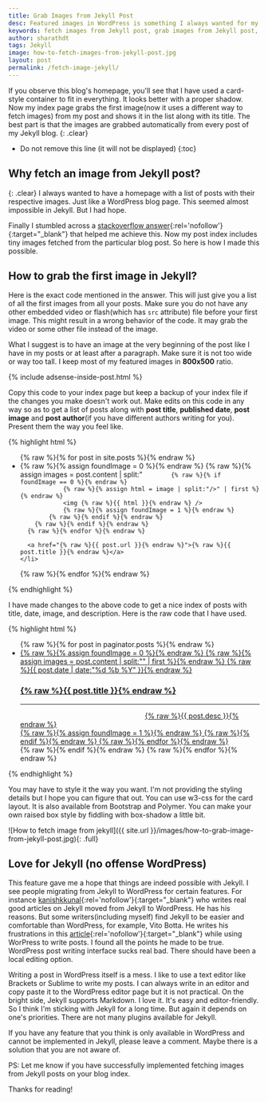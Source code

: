```yaml
---
title: Grab Images from Jekyll Post
desc: Featured images in WordPress is something I always wanted for my Jekyll blog. I liked how images to show up on the index page automatically. But I had no idea how to fetch images from Jekyll posts. Jekyll post images can be fetched using this tutorial. 
keywords: fetch images from Jekyll post, grab images from Jekyll post, get images from post Jekyll, jekyll post images
author: sharathdt
tags: Jekyll
image: how-to-fetch-images-from-jekyll-post.jpg
layout: post
permalink: /fetch-image-jekyll/
---
```



If you observe this blog's homepage, you'll see that I have used a card-style container to fit in everything. It looks better with a proper shadow. Now my index page grabs the first image(now it uses a different way to fetch images) from my post and shows it in the list along with its title. The best part is that the images are grabbed automatically from every post of my Jekyll blog.
{: .clear}

* Do not remove this line (it will not be displayed) 
{:toc}


## Why fetch an image from Jekyll post?
{: .clear}
I always wanted to have a homepage with a list of posts with their respective images. Just like a WordPress blog page. This seemed almost impossible in Jekyll. But I had hope.

Finally I stumbled across a [stackoverflow answer](http://stackoverflow.com/questions/25463865/in-jekyll-how-do-i-grab-a-posts-first-image){:rel='nofollow'}{:target="_blank"} that helped me achieve this. Now my post index includes tiny images fetched from the particular blog post. So here is how I made this possible.

## How to grab the first image in Jekyll?

Here is the exact code mentioned in the answer. This will just give you a list of all the first images from all your posts. Make sure you do not have any other embedded video or flash(which has ```src``` attribute) file before your first image. This might result in a wrong behavior of the code. It may grab the video or some other file instead of the image.

What I suggest is to have an image at the very beginning of the post like I have in my posts or at least after a paragraph. Make sure it is not too wide or way too tall. I keep most of my featured images in **800x500** ratio. 

{% include adsense-inside-post.html %}

Copy this code to your index page but keep a backup of your index file if the changes you make doesn't work out. Make edits on this code in any way so as to get a list of posts along with **post title**, **published date**, **post image** and **post author**(if you have different authors writing for you). Present them the way you feel like. 

{% highlight html %}
<ul>
  {% raw %}{% for post in site.posts %}{% endraw %}
    <li>
      {% raw %}{% assign foundImage = 0 %}{% endraw %}
      {% raw %}{% assign images = post.content | split:"<img " %}{% endraw %}
      {% raw %}{% for image in images %}{% endraw %}
        {% raw %}{% if image contains 'src' %}{% endraw %}

            {% raw %}{% if foundImage == 0 %}{% endraw %}
                {% raw %}{% assign html = image | split:"/>" | first %}{% endraw %}
                <img {% raw %}{{ html }}{% endraw %} />
                {% raw %}{% assign foundImage = 1 %}{% endraw %}
            {% raw %}{% endif %}{% endraw %}
        {% raw %}{% endif %}{% endraw %}
      {% raw %}{% endfor %}{% endraw %}

      <a href="{% raw %}{{ post.url }}{% endraw %}">{% raw %}{{ post.title }}{% endraw %}</a>
    </li>
  {% raw %}{% endfor %}{% endraw %}
</ul>
{% endhighlight %}

I have made changes to the above code to get a nice index of posts with title, date, image, and description. Here is the raw code that I have used.

{% highlight html %}
<ul id="posts">
    {% raw %}{% for post in paginator.posts %}{% endraw %}
 <a href="{% raw %}{{ post.url }}{% endraw %}">
    <li>
      <div>
        {% raw %}{% assign foundImage = 0 %}{% endraw %}
          {% raw %}{% assign images = post.content | split:"<img " %}{% endraw %}
              {% raw %}{% for image in images %}{% endraw %}
                {% raw %}{% if image contains 'src' %}{% endraw %}
                    {% raw %}{% if foundImage == 0 %}{% endraw %}
                    {% raw %}{% assign html = image | split:"/>" | first %}{% endraw %}
                    <time>{% raw %}{{ post.date | date:"%d %b %Y" }}{% endraw %}</time>
                    <h3>{% raw %}{{ post.title }}{% endraw %}</h3>
                    <hr>
                    <div><img width="250" {% raw %}{{ html }}{% endraw %} />{% raw %}{{ post.desc }}{% endraw %}</div>
                     {% raw %}{% assign foundImage = 1 %}{% endraw %}
                    {% raw %}{% endif %}{% endraw %}
             {% raw %}{% endfor %}{% endraw %}
        </div>
     </li>
 </a>
    {% raw %}{% endif %}{% endraw %} 
    {% raw %}{% endfor %}{% endraw %}
</ul>
{% endhighlight %}

You may have to style it the way you want. I'm not providing the styling details but I hope you can figure that out. You can use w3-css for the card layout. It is also available from Bootstrap and Polymer. You can make your own raised box style by fiddling with box-shadow a little bit.

![How to fetch image from jekyll]({{ site.url }}/images/how-to-grab-image-from-jekyll-post.jpg){: .full}

## Love for Jekyll (no offense WordPress)
This feature gave me a hope that things are indeed possible with Jekyll. I see people migrating from Jekyll to WordPress for certain features. For instance [kanishkkunal](https://codingtips.kanishkkunal.in/jekyll-to-wordpress/){:rel='nofollow'}{:target="_blank"} who writes real good articles on Jekyll moved from Jekyll to WordPress. He has his reasons. But some writers(including myself) find Jekyll to be easier and comfortable than WordPress, for example, Vito Botta. He writes his frustrations in this [article](http://vitobotta.com/migrating-from-wordpress-to-jekyll-part-one-why-i-gave-up-on-wordpress/){:rel='nofollow'}{:target="_blank"} while using WorPress to write posts. I found all the points he made to be true. WordPress post writing interface sucks real bad. There should have been a local editing option.

Writing a post in WordPress itself is a mess. I like to use a text editor like Brackets or Sublime to write my posts. I can always write in an editor and copy paste it to the WordPress editor page but it is not practical. On the bright side, Jekyll supports Markdown. I love it. It's easy and editor-friendly. So I think I'm sticking with Jekyll for a long time. But again it depends on one's priorities. There are not many plugins available for Jekyll.

If you have any feature that you think is only available in WordPress and cannot be implemented in Jekyll, please leave a comment. Maybe there is a solution that you are not aware of.

PS: Let me know if you have successfully implemented fetching images from Jekyll posts on your blog index.

Thanks for reading!